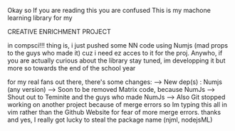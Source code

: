Okay so
If you are reading this you are confused
This is my machone learning library for my

CREATIVE
ENRICHMENT
PROJECT

in compsci!!!
thing is, i just pushed some NN code using
Numjs (mad props to the guys who made it)
cuz i need ez acces to it for the proj.
Anywho, if you are actually curious about the library
stay tuned, im developping it but more so towards the
end of the school year

for my real fans out there, there's some changes:
    --> New dep(s) : Numjs (any version)
    --> Soon to be removed Matrix code, because NumJs
    --> Shout out to Teminite and the guys who made NumJs
    --> Also Git stopped working on another project because
        of merge errors so Im typing this all in vim rather 
        than the Github Website for fear of more merge errors.
thanks and yes, I really got lucky to steal the package name (njml, nodejsML)


